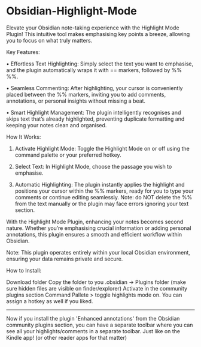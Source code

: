 # Obsidian-Highlight-Mode

Elevate your Obsidian note-taking experience with the Highlight Mode Plugin! This intuitive tool makes emphasising key points a breeze, allowing you to focus on what truly matters.

Key Features:

• Effortless Text Highlighting: Simply select the text you want to emphasise, and the plugin automatically wraps it with == markers, followed by %% %%.

• Seamless Commenting: After highlighting, your cursor is conveniently placed between the %% markers, inviting you to add comments, annotations, or personal insights without missing a beat.

• Smart Highlight Management: The plugin intelligently recognises and skips text that’s already highlighted, preventing duplicate formatting and keeping your notes clean and organised.

How It Works:

1. Activate Highlight Mode: Toggle the Highlight Mode on or off using the command palette or your preferred hotkey.

2. Select Text: In Highlight Mode, choose the passage you wish to emphasise. 

3. Automatic Highlighting: The plugin instantly applies the highlight and positions your cursor within the %% markers, ready for you to type your comments or continue editing seamlessly. Note: do NOT delete the %% from the text manually or the plugin may face errors ignoring your text section.

With the Highlight Mode Plugin, enhancing your notes becomes second nature. Whether you’re emphasising crucial information or adding personal annotations, this plugin ensures a smooth and efficient workflow within Obsidian.

Note: This plugin operates entirely within your local Obsidian environment, ensuring your data remains private and secure.

How to Install:

Download folder
Copy the folder to you .obsidian -> Plugins folder (make sure hidden files are visible on finder/explorer)
Activate in the community plugins section
Command Pallete > toggle highlights mode on. You can assign a hotkey as well if you liked.


---
Now if you install the plugin 'Enhanced annotations' from the Obsidian community plugins section, you can have a separate toolbar where you can see all your highlights/comments in a separate toolbar. Just like on the Kindle app! (or other reader apps for that matter)
